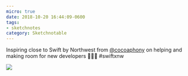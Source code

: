 ```yaml
---
micro: true
date: 2018-10-20 16:44:09-0600
tags:
- sketchnotes
category: Sketchnotable
---
```


Inspiring close to Swift by Northwest from [@cocoaphony](https://micro.blog/cocoaphony) on helping and making room for new developers 📱✍🏼 #swiftxnw

<img src="https://www.sketchnotable.com/uploads/2018/5691c2492d.jpg" />